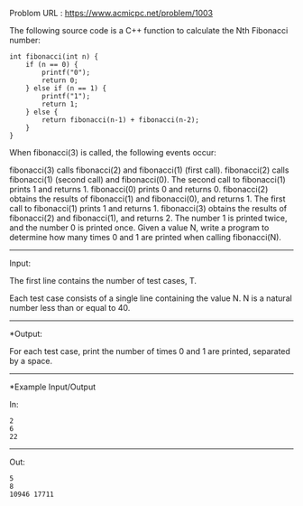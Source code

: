 Problom URL : https://www.acmicpc.net/problem/1003

The following source code is a C++ function to calculate the Nth Fibonacci number:
```
int fibonacci(int n) {
    if (n == 0) {
        printf("0");
        return 0;
    } else if (n == 1) {
        printf("1");
        return 1;
    } else {
        return fibonacci(n-1) + fibonacci(n-2);
    }
}
```

When fibonacci(3) is called, the following events occur:

fibonacci(3) calls fibonacci(2) and fibonacci(1) (first call).
fibonacci(2) calls fibonacci(1) (second call) and fibonacci(0).
The second call to fibonacci(1) prints 1 and returns 1.
fibonacci(0) prints 0 and returns 0.
fibonacci(2) obtains the results of fibonacci(1) and fibonacci(0), and returns 1.
The first call to fibonacci(1) prints 1 and returns 1.
fibonacci(3) obtains the results of fibonacci(2) and fibonacci(1), and returns 2.
The number 1 is printed twice, and the number 0 is printed once. Given a value N, write a program to determine how many times 0 and 1 are printed when calling fibonacci(N).

---
Input:

The first line contains the number of test cases, T.

Each test case consists of a single line containing the value N. N is a natural number less than or equal to 40.

---
*Output:

For each test case, print the number of times 0 and 1 are printed, separated by a space.

---
*Example Input/Output

In:
```
2
6
22
```
---
Out:
```
5 
8
10946 17711
```
